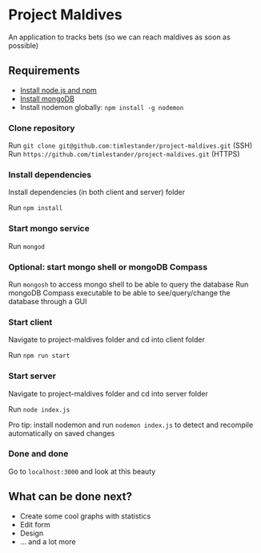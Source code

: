

# Project Maldives

An application to tracks bets (so we can reach maldives as soon as possible)

## Requirements

- [Install node.js and npm](https://nodejs.org/en/download/)
- [Install mongoDB](https://docs.mongodb.com/manual/tutorial/install-mongodb-on-windows/)
- Install nodemon globally: `npm install -g nodemon`

### Clone repository

Run `git clone git@github.com:timlestander/project-maldives.git` (SSH)
Run `https://github.com/timlestander/project-maldives.git` (HTTPS)

### Install dependencies

Install dependencies (in both client and server) folder

Run `npm install`

### Start mongo service

Run `mongod`

### Optional: start mongo shell or mongoDB Compass

Run `mongosh` to access mongo shell to be able to query the database
Run mongoDB Compass executable to be able to see/query/change the database through a GUI

### Start client

Navigate to project-maldives folder and cd into client folder

Run `npm run start`

### Start server

Navigate to project-maldives folder and cd into server folder

Run `node index.js`

Pro tip: install nodemon and run `nodemon index.js` to detect and recompile automatically on saved changes

### Done and done

Go to `localhost:3000` and look at this beauty

## What can be done next?

- Create some cool graphs with statistics
- Edit form
- Design
- ... and a lot more